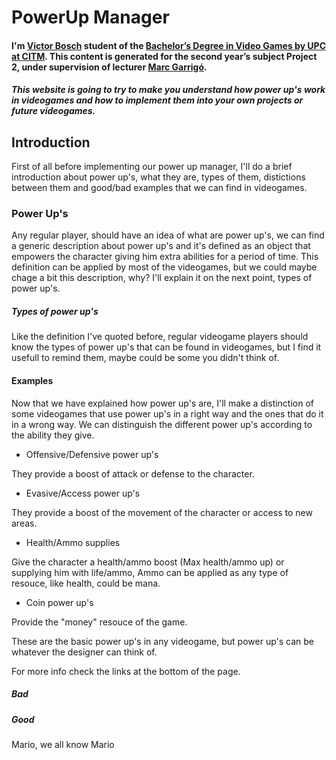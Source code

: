 # PowerUp Manager

#### I'm [Victor Bosch](https://www.linkedin.com/in/victor-b-a596a2138/) student of the [Bachelor’s Degree in Video Games by UPC at CITM](https://www.citm.upc.edu/cat/estudis/graus-videojocs/). This content is generated for the second year’s subject Project 2, under supervision of lecturer [Marc Garrigó](https://www.linkedin.com/in/mgarrigo).

##### This website is going to try to make you understand how power up's work in videogames and how to implement them into your own projects or future videogames.

## Introduction

First of all before implementing our power up manager, I'll do a brief introduction about power up's, what they are, types of them, distictions between them and good/bad examples that we can find in videogames.

### Power Up's

Any regular player, should have an idea of what are power up's, we can find a generic description about power up's and it's defined as an object that empowers the character giving him extra abilities for a period of time. This definition can be applied by most of the videogames, but we could maybe chage a bit this description, why? I'll explain it on the next point, types of power up's.

##### Types of power up's

Like the definition I've quoted before, regular videogame players should know the types of power up's that can be found in videogames, but I find it usefull to remind them, maybe could be some you didn't think of.



#### Examples

Now that we have explained how power up's are, I'll make a distinction of some videogames that use power up's in a right way and the ones that do it in a wrong way.
We can distinguish the different power up's according to the ability they give.

- Offensive/Defensive power up's

They provide a boost of attack or defense to the character.

- Evasive/Access power up's

They provide a boost of the movement of the character or access to new areas.

- Health/Ammo supplies

Give the character a health/ammo boost (Max health/ammo up) or supplying him with life/ammo, Ammo can be applied as any type of resouce, like health, could be mana.

- Coin power up's

Provide the "money" resouce of the game.

These are the basic power up's in any videogame, but power up's can be whatever the designer can think of.

For more info check the links at the bottom of the page.

##### Bad

##### Good

Mario, we all know Mario



















